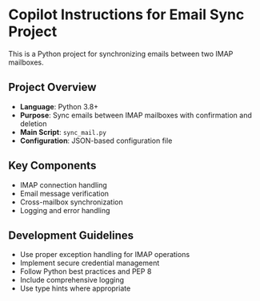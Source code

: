 # Copilot Instructions for Email Sync Project

This is a Python project for synchronizing emails between two IMAP mailboxes.

## Project Overview
- **Language**: Python 3.8+
- **Purpose**: Sync emails between IMAP mailboxes with confirmation and deletion
- **Main Script**: `sync_mail.py`
- **Configuration**: JSON-based configuration file

## Key Components
- IMAP connection handling
- Email message verification
- Cross-mailbox synchronization
- Logging and error handling

## Development Guidelines
- Use proper exception handling for IMAP operations
- Implement secure credential management
- Follow Python best practices and PEP 8
- Include comprehensive logging
- Use type hints where appropriate